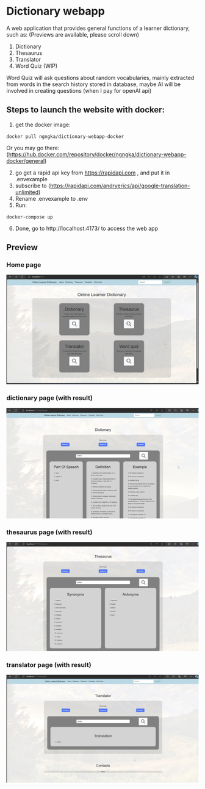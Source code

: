 # Dictionary webapp

A web application that provides general functions of a learner dictionary, such as: (Previews are available, please scroll down) <br>

1. Dictionary<br>
2. Thesaurus<br>
3. Translator<br>
4. Word Quiz (WIP)<br>

Word Quiz will ask questions about random vocabularies, mainly extracted from words in the search history stored in database, maybe AI will be involved in creating questions (when I pay for openAI api)

## Steps to launch the website with docker:

1. get the docker image:

```
docker pull ngngka/dictionary-webapp-docker
```

Or you may go there: (https://hub.docker.com/repository/docker/ngngka/dictionary-webapp-docker/general)

2. go get a rapid api key from https://rapidapi.com , and put it in .envexample
3. subscribe to (https://rapidapi.com/andryerics/api/google-translation-unlimited)
4. Rename .envexample to .env
5. Run:

```
docker-compose up
```

6. Done, go to http://localhost:4173/ to access the web app

## Preview

### Home page

![home_preview](READMEassets/home_preview.jpg)

### dictionary page (with result)

![dictionary_test](READMEassets/dictionary_test.png)

### thesaurus page (with result)

![thesaurus_test](READMEassets/thesaurus_test.jpg)

### translator page (with result)

![translator_test](READMEassets/translator_test.jpg)
